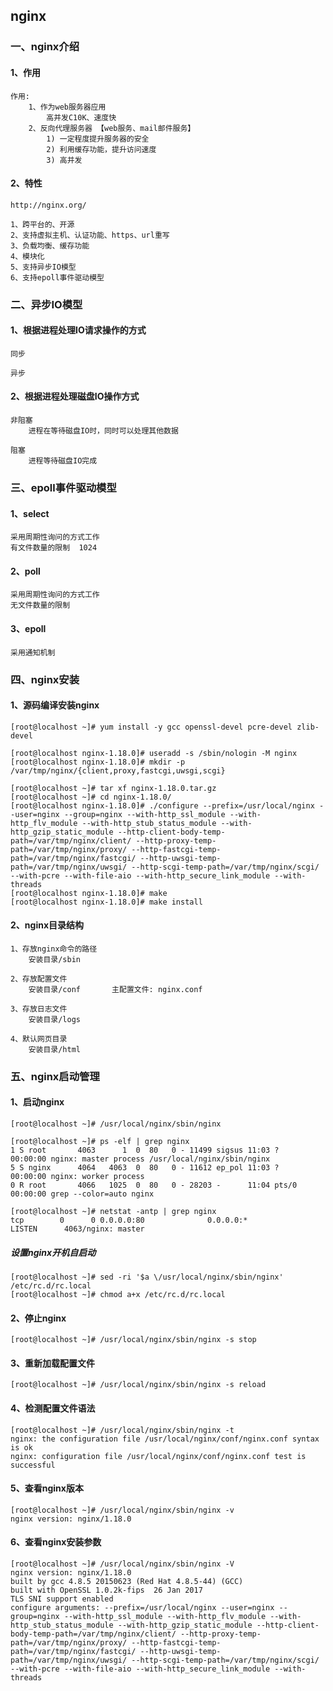 ## nginx

### 一、nginx介绍

#### 1、作用

```
作用:
	1、作为web服务器应用
		高并发C10K、速度快
	2、反向代理服务器 【web服务、mail邮件服务】
		1) 一定程度提升服务器的安全
		2) 利用缓存功能，提升访问速度 
		3) 高并发
```

#### 2、特性

```
http://nginx.org/
```

```
1、跨平台的、开源
2、支持虚拟主机、认证功能、https、url重写
3、负载均衡、缓存功能
4、模块化
5、支持异步IO模型
6、支持epoll事件驱动模型 
```



### 二、异步IO模型 

#### 1、根据进程处理IO请求操作的方式 

```
同步

异步
```



#### 2、根据进程处理磁盘IO操作方式 

```
非阻塞
	进程在等待磁盘IO时，同时可以处理其他数据

阻塞
	进程等待磁盘IO完成
```



### 三、epoll事件驱动模型

#### 1、select

```
采用周期性询问的方式工作
有文件数量的限制  1024
```

#### 2、poll

```
采用周期性询问的方式工作
无文件数量的限制
```

#### 3、epoll

```
采用通知机制
```





### 四、nginx安装

#### 1、源码编译安装nginx

```
[root@localhost ~]# yum install -y gcc openssl-devel pcre-devel zlib-devel 

[root@localhost nginx-1.18.0]# useradd -s /sbin/nologin -M nginx
[root@localhost nginx-1.18.0]# mkdir -p /var/tmp/nginx/{client,proxy,fastcgi,uwsgi,scgi}

[root@localhost ~]# tar xf nginx-1.18.0.tar.gz 
[root@localhost ~]# cd nginx-1.18.0/
[root@localhost nginx-1.18.0]# ./configure --prefix=/usr/local/nginx --user=nginx --group=nginx --with-http_ssl_module --with-http_flv_module --with-http_stub_status_module --with-http_gzip_static_module --http-client-body-temp-path=/var/tmp/nginx/client/ --http-proxy-temp-path=/var/tmp/nginx/proxy/ --http-fastcgi-temp-path=/var/tmp/nginx/fastcgi/ --http-uwsgi-temp-path=/var/tmp/nginx/uwsgi/ --http-scgi-temp-path=/var/tmp/nginx/scgi/ --with-pcre --with-file-aio --with-http_secure_link_module --with-threads
[root@localhost nginx-1.18.0]# make 
[root@localhost nginx-1.18.0]# make install 
```

#### 2、nginx目录结构

```
1、存放nginx命令的路径 
	安装目录/sbin
	
2、存放配置文件
	安装目录/conf		主配置文件: nginx.conf 
	
3、存放日志文件
	安装目录/logs
	
4、默认网页目录
	安装目录/html
```





### 五、nginx启动管理 



#### 1、启动nginx

```
[root@localhost ~]# /usr/local/nginx/sbin/nginx 

[root@localhost ~]# ps -elf | grep nginx
1 S root       4063      1  0  80   0 - 11499 sigsus 11:03 ?        00:00:00 nginx: master process /usr/local/nginx/sbin/nginx
5 S nginx      4064   4063  0  80   0 - 11612 ep_pol 11:03 ?        00:00:00 nginx: worker process
0 R root       4066   1025  0  80   0 - 28203 -      11:04 pts/0    00:00:00 grep --color=auto nginx
 
[root@localhost ~]# netstat -antp | grep nginx
tcp        0      0 0.0.0.0:80              0.0.0.0:*               LISTEN      4063/nginx: master  
```

##### 设置nginx开机自启动 

```
[root@localhost ~]# sed -ri '$a \/usr/local/nginx/sbin/nginx' /etc/rc.d/rc.local 
[root@localhost ~]# chmod a+x /etc/rc.d/rc.local
```



#### 2、停止nginx

```
[root@localhost ~]# /usr/local/nginx/sbin/nginx -s stop 
```



#### 3、重新加载配置文件

```
[root@localhost ~]# /usr/local/nginx/sbin/nginx -s reload 
```



#### 4、检测配置文件语法 

```
[root@localhost ~]# /usr/local/nginx/sbin/nginx -t
nginx: the configuration file /usr/local/nginx/conf/nginx.conf syntax is ok
nginx: configuration file /usr/local/nginx/conf/nginx.conf test is successful
```



#### 5、查看nginx版本

```
[root@localhost ~]# /usr/local/nginx/sbin/nginx -v
nginx version: nginx/1.18.0
```



#### 6、查看nginx安装参数

```
[root@localhost ~]# /usr/local/nginx/sbin/nginx -V
nginx version: nginx/1.18.0
built by gcc 4.8.5 20150623 (Red Hat 4.8.5-44) (GCC) 
built with OpenSSL 1.0.2k-fips  26 Jan 2017
TLS SNI support enabled
configure arguments: --prefix=/usr/local/nginx --user=nginx --group=nginx --with-http_ssl_module --with-http_flv_module --with-http_stub_status_module --with-http_gzip_static_module --http-client-body-temp-path=/var/tmp/nginx/client/ --http-proxy-temp-path=/var/tmp/nginx/proxy/ --http-fastcgi-temp-path=/var/tmp/nginx/fastcgi/ --http-uwsgi-temp-path=/var/tmp/nginx/uwsgi/ --http-scgi-temp-path=/var/tmp/nginx/scgi/ --with-pcre --with-file-aio --with-http_secure_link_module --with-threads
```



















